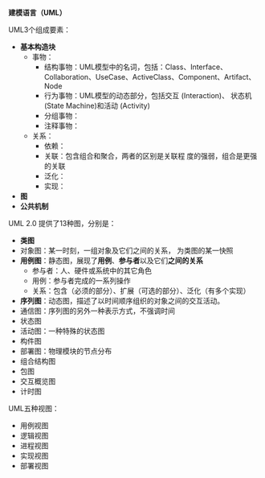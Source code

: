 **建模语言（UML）**

UML3个组成要素：

* **基本构造块**
  * 事物：
    * 结构事物：UML模型中的名词，包括：Class、Interface、Collaboration、UseCase、ActiveClass、Component、Artifact、Node    
    * 行为事物：UML模型的动态部分，包括交互 (Interaction)、 状态机(State Machine)和活动 (Activity)  
    * 分组事物：
    * 注释事物：  
  * 关系：
    * 依赖：
    * 关联：包含组合和聚合，两者的区别是关联程 度的强弱，组合是更强的关联
    * 泛化：
    * 实现：  
* **图**
* **公共机制**



UML 2.0 提供了13种图，分别是：

* **类图**
* 对象图：某一时刻，一组对象及它们之间的关系， 为类图的某一快照
* **用例图**：静态图，展现了**用例**、**参与者**以及它们**之间的关系**
  * 参与者：人、硬件或系统中的其它角色
  * 用例：参与者完成的一系列操作
  * 关系：包含（必须的部分）、扩展（可选的部分）、泛化（有多个实现）
* **序列图**：动态图，描述了以时间顺序组织的对象之间的交互活动。 
* 通信图：序列图的另外一种表示方式，不强调时间
* 状态图
* 活动图：一种特殊的状态图
* 构件图
* 部署图：物理模块的节点分布
* 组合结构图
* 包图
* 交互概览图
* 计时图  





UML五种视图：

* 用例视图
* 逻辑视图
* 进程视图
* 实现视图
* 部署视图

